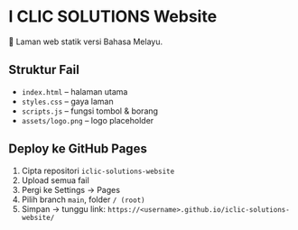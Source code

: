 # I CLIC SOLUTIONS Website

📄 Laman web statik versi Bahasa Melayu.

## Struktur Fail
- `index.html` – halaman utama
- `styles.css` – gaya laman
- `scripts.js` – fungsi tombol & borang
- `assets/logo.png` – logo placeholder

## Deploy ke GitHub Pages
1. Cipta repositori `iclic-solutions-website`
2. Upload semua fail
3. Pergi ke Settings → Pages
4. Pilih branch `main`, folder `/ (root)`
5. Simpan → tunggu link: `https://<username>.github.io/iclic-solutions-website/`
